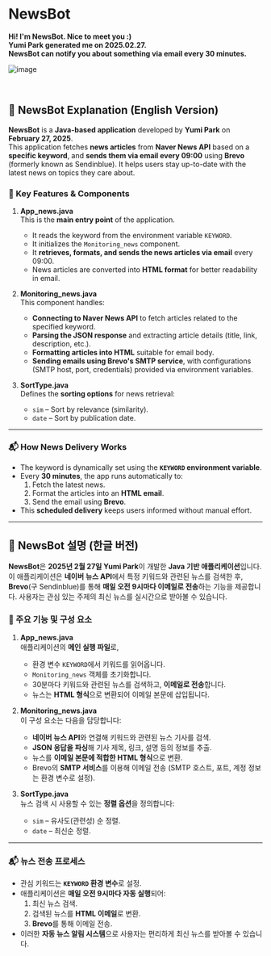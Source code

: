 # NewsBot

**Hi! I'm NewsBot. Nice to meet you :)**
<br>
**Yumi Park generated me on 2025.02.27.**
<br>
**NewsBot can notify you about something via email every 30 minutes.**
<br>

![image](https://github.com/user-attachments/assets/2faa441f-f4dc-4052-a59f-64b22a5626e3)

<br>

## 📧 NewsBot Explanation (English Version)

**NewsBot** is a **Java-based application** developed by **Yumi Park** on **February 27, 2025**.  
This application fetches **news articles** from **Naver News API** based on a **specific keyword**, and **sends them via email every 09:00** using **Brevo** (formerly known as Sendinblue). It helps users stay up-to-date with the latest news on topics they care about.

### 🔧 Key Features & Components

1. **App_news.java**  
   This is the **main entry point** of the application.  
   - It reads the keyword from the environment variable `KEYWORD`.
   - It initializes the `Monitoring_news` component.
   - It **retrieves, formats, and sends the news articles via email** every 09:00.
   - News articles are converted into **HTML format** for better readability in email.

2. **Monitoring_news.java**  
   This component handles:  
   - **Connecting to Naver News API** to fetch articles related to the specified keyword.
   - **Parsing the JSON response** and extracting article details (title, link, description, etc.).
   - **Formatting articles into HTML** suitable for email body.
   - **Sending emails using Brevo's SMTP service**, with configurations (SMTP host, port, credentials) provided via environment variables.

3. **SortType.java**  
   Defines the **sorting options** for news retrieval:  
   - `sim` – Sort by relevance (similarity).
   - `date` – Sort by publication date.

---

### 📬 How News Delivery Works

- The keyword is dynamically set using the **`KEYWORD` environment variable**.
- Every **30 minutes**, the app runs automatically to:  
    1. Fetch the latest news.
    2. Format the articles into an **HTML email**.
    3. Send the email using **Brevo**.
- This **scheduled delivery** keeps users informed without manual effort.

---

## 📧 NewsBot 설명 (한글 버전)

**NewsBot**은 **2025년 2월 27일 Yumi Park**이 개발한 **Java 기반 애플리케이션**입니다.  
이 애플리케이션은 **네이버 뉴스 API**에서 특정 키워드와 관련된 뉴스를 검색한 후, **Brevo**(구 Sendinblue)를 통해 **매일 오전 9시마다 이메일로 전송**하는 기능을 제공합니다. 사용자는 관심 있는 주제의 최신 뉴스를 실시간으로 받아볼 수 있습니다.

### 🔧 주요 기능 및 구성 요소

1. **App_news.java**  
   애플리케이션의 **메인 실행 파일**로,  
   - 환경 변수 `KEYWORD`에서 키워드를 읽어옵니다.
   - `Monitoring_news` 객체를 초기화합니다.
   - 30분마다 키워드와 관련된 뉴스를 검색하고, **이메일로 전송**합니다.
   - 뉴스는 **HTML 형식**으로 변환되어 이메일 본문에 삽입됩니다.

2. **Monitoring_news.java**  
   이 구성 요소는 다음을 담당합니다:  
   - **네이버 뉴스 API**와 연결해 키워드와 관련된 뉴스 기사를 검색.
   - **JSON 응답을 파싱**해 기사 제목, 링크, 설명 등의 정보를 추출.
   - 뉴스를 **이메일 본문에 적합한 HTML 형식**으로 변환.
   - Brevo의 **SMTP 서비스**를 이용해 이메일 전송 (SMTP 호스트, 포트, 계정 정보는 환경 변수로 설정).

3. **SortType.java**  
   뉴스 검색 시 사용할 수 있는 **정렬 옵션**을 정의합니다:  
   - `sim` – 유사도(관련성) 순 정렬.
   - `date` – 최신순 정렬.

---

### 📬 뉴스 전송 프로세스

- 관심 키워드는 **`KEYWORD` 환경 변수**로 설정.
- 애플리케이션은 **매일 오전 9시마다 자동 실행**되어:  
    1. 최신 뉴스 검색.
    2. 검색된 뉴스를 **HTML 이메일**로 변환.
    3. **Brevo**를 통해 이메일 전송.
- 이러한 **자동 뉴스 알림 시스템**으로 사용자는 편리하게 최신 뉴스를 받아볼 수 있습니다.

